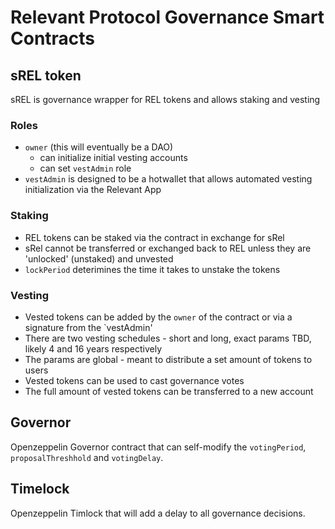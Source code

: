 # Relevant Protocol Governance Smart Contracts

## sREL token
sREL is governance wrapper for REL tokens and allows staking and vesting

### Roles
 - `owner` (this will eventually be a DAO)
   - can initialize initial vesting accounts
   - can set `vestAdmin` role
 - `vestAdmin` is designed to be a hotwallet that allows automated vesting initialization via the Relevant App

### Staking
 - REL tokens can be staked via the contract in exchange for sRel
 - sRel cannot be transferred or exchanged back to REL unless they are 'unlocked' (unstaked) and unvested
 - `lockPeriod` deterimines the time it takes to unstake the tokens

### Vesting
 - Vested tokens can be added by the `owner` of the contract or via a signature from the `vestAdmin'
 - There are two vesting schedules - short and long, exact params TBD, likely 4 and 16 years respectively
 - The params are global - meant to distribute a set amount of tokens to users
 - Vested tokens can be used to cast governance votes
 - The full amount of vested tokens can be transferred to a new account 

## Governor
Openzeppelin Governor contract that can self-modify the `votingPeriod`, `proposalThreshhold` and `votingDelay`.

## Timelock
Openzeppelin Timlock that will add a delay to all governance decisions.
